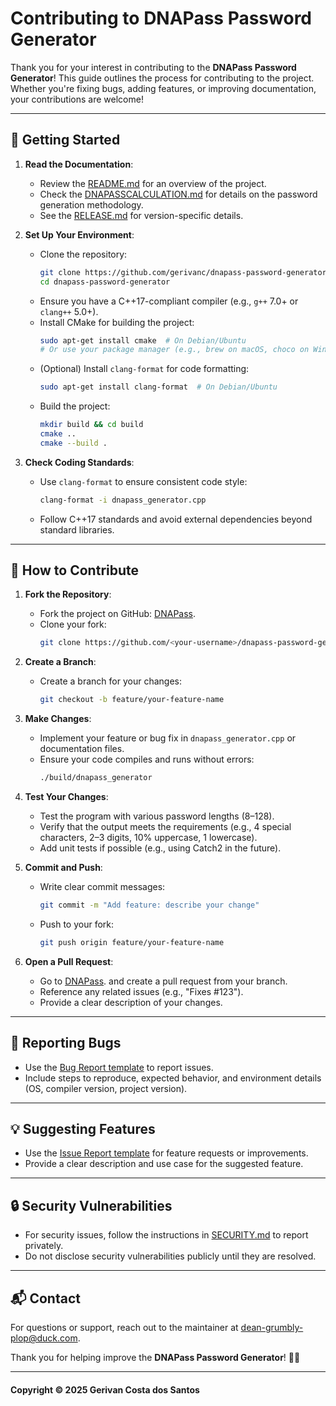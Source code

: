 # Contributing to DNAPass Password Generator

Thank you for your interest in contributing to the **DNAPass Password Generator**! This guide outlines the process for contributing to the project. Whether you're fixing bugs, adding features, or improving documentation, your contributions are welcome!

---

## 📌 Getting Started

1. **Read the Documentation**:
   - Review the [README.md](https://github.com/gerivanc/dnapass-password-generator/blob/main/README.md) for an overview of the project.
   - Check the [DNAPASSCALCULATION.md](https://github.com/gerivanc/dnapass-password-generator/blob/main/DNAPASSCALCULATION.md) for details on the password generation methodology.
   - See the [RELEASE.md](https://github.com/gerivanc/dnapass-password-generator/blob/main/RELEASE.md) for version-specific details.

2. **Set Up Your Environment**:
   - Clone the repository:
     ```bash
     git clone https://github.com/gerivanc/dnapass-password-generator.git
     cd dnapass-password-generator
     ```
   - Ensure you have a C++17-compliant compiler (e.g., `g++` 7.0+ or `clang++` 5.0+).
   - Install CMake for building the project:
     ```bash
     sudo apt-get install cmake  # On Debian/Ubuntu
     # Or use your package manager (e.g., brew on macOS, choco on Windows)
     ```
   - (Optional) Install `clang-format` for code formatting:
     ```bash
     sudo apt-get install clang-format  # On Debian/Ubuntu
     ```
   - Build the project:
     ```bash
     mkdir build && cd build
     cmake ..
     cmake --build .
     ```

3. **Check Coding Standards**:
   - Use `clang-format` to ensure consistent code style:
     ```bash
     clang-format -i dnapass_generator.cpp
     ```
   - Follow C++17 standards and avoid external dependencies beyond standard libraries.

---

## 🤝 How to Contribute

1. **Fork the Repository**:
   - Fork the project on GitHub: [DNAPass](https://github.com/gerivanc/dnapass-password-generator/).
   - Clone your fork:
     ```bash
     git clone https://github.com/<your-username>/dnapass-password-generator.git
     ```

2. **Create a Branch**:
   - Create a branch for your changes:
     ```bash
     git checkout -b feature/your-feature-name
     ```

3. **Make Changes**:
   - Implement your feature or bug fix in `dnapass_generator.cpp` or documentation files.
   - Ensure your code compiles and runs without errors:
     ```bash
     ./build/dnapass_generator
     ```

4. **Test Your Changes**:
   - Test the program with various password lengths (8–128).
   - Verify that the output meets the requirements (e.g., 4 special characters, 2–3 digits, 10% uppercase, 1 lowercase).
   - Add unit tests if possible (e.g., using Catch2 in the future).

5. **Commit and Push**:
   - Write clear commit messages:
     ```bash
     git commit -m "Add feature: describe your change"
     ```
   - Push to your fork:
     ```bash
     git push origin feature/your-feature-name
     ```

6. **Open a Pull Request**:
   - Go to [DNAPass](https://github.com/gerivanc/dnapass-password-generator/). and create a pull request from your branch.
   - Reference any related issues (e.g., "Fixes #123").
   - Provide a clear description of your changes.

---

## 🐛 Reporting Bugs

- Use the [Bug Report template](https://github.com/gerivanc/dnapass-password-generator/blob/main/.github/ISSUE_TEMPLATE/bug_report.md) to report issues.
- Include steps to reproduce, expected behavior, and environment details (OS, compiler version, project version).

---

## 💡 Suggesting Features

- Use the [Issue Report template](https://github.com/gerivanc/dnapass-password-generator/blob/main/.github/ISSUE_TEMPLATE/issue_template.md) for feature requests or improvements.
- Provide a clear description and use case for the suggested feature.

---

## 🔒 Security Vulnerabilities

- For security issues, follow the instructions in [SECURITY.md](https://github.com/gerivanc/dnapass-password-generator/blob/main/SECURITY.md) to report privately.
- Do not disclose security vulnerabilities publicly until they are resolved.

---

## 📬 Contact

For questions or support, reach out to the maintainer at [dean-grumbly-plop@duck.com](mailto:dean-grumbly-plop@duck.com).

Thank you for helping improve the **DNAPass Password Generator**! 🚀🔑

---

#### Copyright © 2025 Gerivan Costa dos Santos
